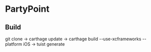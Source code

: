 # PartyPoint

## Build

git clone -> carthage update -> carthage build  --use-xcframeworks --platform iOS -> tuist generate
